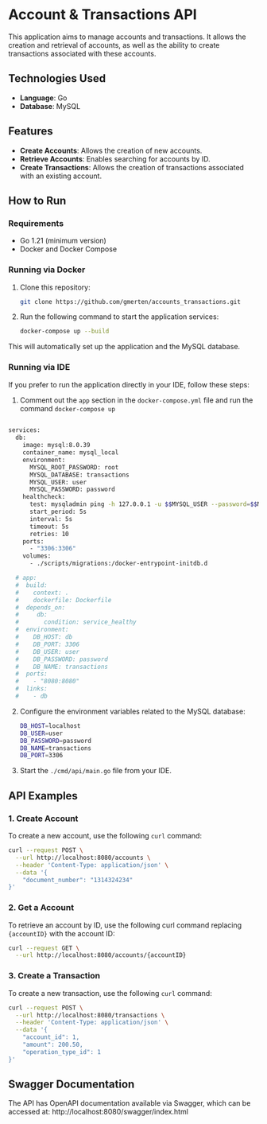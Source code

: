 # Account & Transactions API

This application aims to manage accounts and transactions. It allows the creation and retrieval of accounts, as well as the ability to create transactions associated with these accounts.

## Technologies Used

- **Language**: Go
- **Database**: MySQL

## Features

- **Create Accounts**: Allows the creation of new accounts.
- **Retrieve Accounts**: Enables searching for accounts by ID.
- **Create Transactions**: Allows the creation of transactions associated with an existing account.

## How to Run

### Requirements 

- Go 1.21 (minimum version)
- Docker and Docker Compose


### Running via Docker

1. Clone this repository:

    ```bash
    git clone https://github.com/gmerten/accounts_transactions.git
    ```

2. Run the following command to start the application services:

    ```bash
    docker-compose up --build
    ```

This will automatically set up the application and the MySQL database.

### Running via IDE

If you prefer to run the application directly in your IDE, follow these steps:

1. Comment out the `app` section in the `docker-compose.yml` file and run the command `docker-compose up`

```bash
   
services:
  db:
    image: mysql:8.0.39
    container_name: mysql_local
    environment:
      MYSQL_ROOT_PASSWORD: root
      MYSQL_DATABASE: transactions
      MYSQL_USER: user
      MYSQL_PASSWORD: password
    healthcheck:
      test: mysqladmin ping -h 127.0.0.1 -u $$MYSQL_USER --password=$$MYSQL_PASSWORD
      start_period: 5s
      interval: 5s
      timeout: 5s
      retries: 10
    ports:
      - "3306:3306"
    volumes:
      - ./scripts/migrations:/docker-entrypoint-initdb.d

  # app:
  #  build:
  #    context: .
  #    dockerfile: Dockerfile
  #  depends_on:
  #     db:
  #       condition: service_healthy
  #  environment:
  #    DB_HOST: db
  #    DB_PORT: 3306
  #    DB_USER: user
  #    DB_PASSWORD: password
  #    DB_NAME: transactions
  #  ports:
  #    - "8080:8080"
  #  links:
  #    - db
```

2. Configure the environment variables related to the MySQL database:

    ```bash
    DB_HOST=localhost
    DB_USER=user
    DB_PASSWORD=password
    DB_NAME=transactions
    DB_PORT=3306
    ```
   
3. Start the `./cmd/api/main.go` file from your IDE.



## API Examples

### 1. Create Account

To create a new account, use the following `curl` command:

```bash
curl --request POST \
  --url http://localhost:8080/accounts \
  --header 'Content-Type: application/json' \
  --data '{
	"document_number": "1314324234"
}'
```

### 2. Get a Account

To retrieve an account by ID, use the following curl command replacing `{accountID}` with the account ID:

```bash
curl --request GET \
  --url http://localhost:8080/accounts/{accountID}
```

### 3. Create a Transaction

To create a new transaction, use the following `curl` command:

```bash
curl --request POST \
  --url http://localhost:8080/transactions \
  --header 'Content-Type: application/json' \
  --data '{
	"account_id": 1,
	"amount": 200.50,
	"operation_type_id": 1
}'
```

## Swagger Documentation

The API has OpenAPI documentation available via Swagger, which can be accessed at:
http://localhost:8080/swagger/index.html


